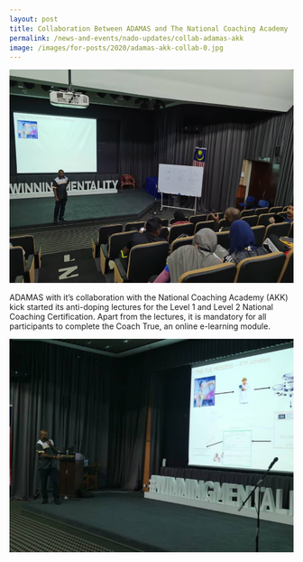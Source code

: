```yaml
---
layout: post
title: Collaboration Between ADAMAS and The National Coaching Academy
permalink: /news-and-events/nado-updates/collab-adamas-akk
image: /images/for-posts/2020/adamas-akk-collab-0.jpg
---
```

![Photo](/images/for-posts/2020/adamas-akk-collab-0.jpg)

ADAMAS with it’s collaboration with the National Coaching Academy (AKK) kick started its anti-doping lectures for the Level 1 and Level 2 National Coaching Certification. Apart from the lectures, it is mandatory for all participants to complete the Coach True, an online e-learning module.

![Photo](/images/for-posts/2020/adamas-akk-collab-1.jpg)
